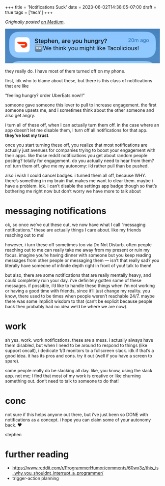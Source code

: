 +++
title = 'Notifications Suck'
date = 2023-06-02T14:38:05-07:00
draft = true
tags = ['tech']
+++

_Originally posted [on Medium](https://medium.com/@stephenjayakar/notifications-suck-6b33495f9e8a)_.

![hungry stephen](/images/hungry-stephen.webp)


they really do. I have most of them turned off on my phone.

first, idk who to blame about these, but there is this class of notifications that are like

“feeling hungry? order UberEats now!!”

someone gave someone this lever to pull to increase engagement. the first someone upsets me, and i sometimes think about the other someone and also get angry.

i turn all of these off, when I can actually turn them off. in the case where an app doesn’t let me disable them, I turn off all notifications for that app. **they’ve lost my trust**.

once you start turning these off, you realize that most notifications are actually just avenues for companies trying to boost your engagement with their apps. like those reddit notifications you get about random people posting? totally for engagement. do you actually need to hear from them? no! turn them off. give me my autonomy: i’d rather pull than be pushed.

also i wish I could cancel badges. i turned them all off, because WHY. there’s something in my brain that makes me want to clear them. maybe i have a problem. idk. I can’t disable the settings app badge though so that’s bothering me right now but don’t worry we have more to talk about

# messaging notifications

ok, so once we’ve cut these out, we now have what I call “messaging notifications.” these are actually things I care about. like my friends reaching out to me!

however, i turn these off sometimes too via Do Not Disturb. often people reaching out to me can really take me away from my present or ruin my focus. imagine you’re having dinner with someone but you keep reading messages from other people or messaging them — isn’t that really sad? you literally have someone of infinite depth right in front of you! talk to them!

but also, there are some notifications that are really mentally heavy, and could completely ruin your day. i’ve definitely gotten some of these messages. if possible, i’d like to handle these things when i’m not working or having a good time with friends, since it’ll just change my reality. you know, there used to be times when people weren’t reachable 24/7. maybe there was some implicit wisdom to that (can’t be explicit because people back then probably had no idea we’d be where we are now).

# work

ah yes. work. work notifications. these are a mess. i actually always have them disabled, but when I need to be around to respond to things (like support oncall), i dedicate 1/3 monitors to a fullscreen slack. idk if that’s a good idea. it has its pros and cons. try it out (well if you have a screen to spare).

some people really do be slacking all day. like, you know, using the slack app. not me; I find that most of my work is creative or like churning something out. don’t need to talk to someone to do that!

# conc

not sure if this helps anyone out there, but i’ve just been so DONE with notifications as a concept. i hope you can claim some of your autonomy back. ❤

stephen

# further reading

- https://www.reddit.com/r/ProgrammerHumor/comments/60wx3z/this_is_why_you_shouldnt_interrupt_a_programmer/
- trigger-action planning
